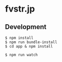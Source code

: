 # fvstr.jp

## Development

```console
$ npm install
$ npm run bundle-install
$ cd app & npm install
```

```console
$ npm run watch
```
